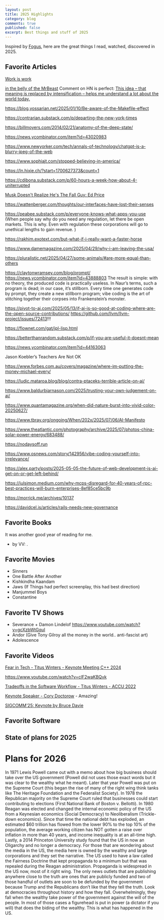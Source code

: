 ```yaml
---
layout: post
title: 2025 Highlights
category: blog
comments: true
published: false
excerpt: Best things and stuff of 2025
---
```


Inspired by [Fogus](https://blog.fogus.me/2024/12/23/the-best-things-and-stuff-of-2024/), here are the great things I read, watched, discovered in 2025.

## Favorite Articles

[Work is work]()

[in the belly of the MrBeast](https://kevinmunger.substack.com/p/in-the-belly-of-the-mrbeast)
Comment on HN is perfect: [This idea – that meaning is replaced by intensification – helps me understand a lot about the world today.](https://news.ycombinator.com/item?id=42697690)

https://blog.yossarian.net/2025/01/10/Be-aware-of-the-Makefile-effect

https://contrarian.substack.com/p/departing-the-new-york-times

https://billmoyers.com/2014/02/21/anatomy-of-the-deep-state/

https://news.ycombinator.com/item?id=43020983

https://www.newyorker.com/tech/annals-of-technology/chatgpt-is-a-blurry-jpeg-of-the-web

https://www.sophiajt.com/stopped-believing-in-america/

https://ln.hixie.ch/?start=1700627373&count=1

https://cdibona.substack.com/p/60-hours-a-week-how-about-4-uniterrupted

[Musk Doesn't Realize He's The Fall Guy: Ed Price](https://www.youtube.com/watch?v=93r-C3_m5cY)

https://wattenberger.com/thoughts/our-interfaces-have-lost-their-senses

https://peabee.substack.com/p/everyone-knows-what-apps-you-use
(When people say why do you need any regulation, let there be open markets. This is why. Even with regulation these corporations will go to unethical lengths to gain revenue. )

https://rakhim.exotext.com/but-what-if-i-really-want-a-faster-horse

https://www.damemagazine.com/2025/04/29/why-i-am-leaving-the-usa/

https://pluralistic.net/2025/04/27/some-animals/#are-more-equal-than-others

https://claytonwramsey.com/blog/prompt/
https://news.ycombinator.com/item?id=43888803
The result is simple: with no theory, the produced code is practically useless. In Naur’s terms, such a program is dead; in our case, it’s stillborn. Every time one generates code by prompt, they create a new stillborn program; vibe coding is the art of stitching together their corpses into Frankenstein’s monster.

https://pivot-to-ai.com/2025/05/13/if-ai-is-so-good-at-coding-where-are-the-open-source-contributions/
https://github.com/llvm/llvm-project/issues/72413!!!

https://flownet.com/gat/jpl-lisp.html

https://betterthanrandom.substack.com/p/if-you-are-useful-it-doesnt-mean

https://news.ycombinator.com/item?id=44163063

 Jason Koebler’s Teachers Are Not OK[](https://www.404media.co/teachers-are-not-ok-ai-chatgpt/)

 https://www.forbes.com.au/covers/magazine/where-im-putting-the-money-michael-every/

 https://ludic.mataroa.blog/blog/contra-ptaceks-terrible-article-on-ai/

 https://www.baldurbjarnason.com/2025/trusting-your-own-judgement-on-ai/

https://www.quantamagazine.org/when-did-nature-burst-into-vivid-color-20250627/

https://www.tbray.org/ongoing/When/202x/2025/07/06/AI-Manifesto

https://www.theatlantic.com/photography/archive/2025/07/photos-china-solar-power-energy/683488/

https://nodaysoff.run

https://www.osnews.com/story/142956/vibe-coding-yourself-into-irrelevance/

https://alex.party/posts/2025-05-05-the-future-of-web-development-is-ai-get-on-or-get-left-behind/

https://julsimon.medium.com/why-mcps-disregard-for-40-years-of-rpc-best-practices-will-burn-enterprises-8ef85ce5bc9b

https://morrick.me/archives/10137

https://davidcel.is/articles/rails-needs-new-governance

## Favorite Books

It was another good year of reading for me.

- _**[]()**_ by VV: .

## Favorite Movies

- Sinners
- One Battle After Another
- Kishkindha Kaandam
- Jaws (If Things had perfect screenplay, this had best direction)
- Manjummel Boys
- Constantine

## Favorite TV Shows

- Severance + Damon Lindelof https://www.youtube.com/watch?v=gcXzbWtGquI
- Andor (Give Tony Gilroy all the money in the world.. anti-fascist art)
- Adolescence

## Favorite Videos

[Fear in Tech - Titus Winters - Keynote Meeting C++ 2024](https://www.youtube.com/watch?v=_dLLIjKz9MY)

https://www.youtube.com/watch?v=clF2waKBQvk

[Tradeoffs in the Software Workflow - Titus Winters - ACCU 2022](https://www.youtube.com/watch?v=l6Q7XaTleyI)

[Keynote Speaker - Cory Doctorow](https://www.youtube.com/watch?v=ydVmzg_SJLw) - Amazing!

[SIGCOMM'25: Keynote by Bruce Davie](https://www.youtube.com/watch?v=vQfbjOcsVTI)

## Favorite Software

## State of plans for 2025

# Plans for 2026

In 1971 Lewis Powell came out with a memo about how big business should take over the US government (Powell did not uses those exact words but it was clear to the wealthy what he meant).  Later that year Powell was put on the Supreme Court (this began the rise of many of the right wing think tanks like The Heritage Foundation and the Federalist Society).  In 1978 the Republican majority on the Supreme Court ruled that businesses could start contributing to elections (First National Bank of Boston v. Bellotti).  In 1980 Reagan was elected and changed the internal economic policy of the US from a Keynesian economics (Social Democracy) to Neoliberalism (Trickle-down economics).  Since that time the national debt has exploded, an estimated $60 trillion has flowed from the lower 90% to the top 10% of the population, the average working citizen has NOT gotten a raise over inflation in more than 40 years, and income inequality is at an all-time high.  Lastly, a 2014 Princeton University study found that the US in now an Oligarchy and no longer a democracy.  For those that are wondering about the media in the US, the media here is owned by the wealthy and large corporations and they set the narrative.  The US used to have a law called the Fairness Doctrine that kept propaganda to a minimum but that was repealed during the Reagan administration.  Propaganda is widespread in the US now, most of it right wing.  The only news outlets that are publishing anywhere close to the truth are ones that are publicly funded and two of those handful of outlets are soon to be defunded by the government because Trump and the Republicans don’t like that they tell the truth.  Look at democracies throughout history and how they fall.  Overwhelmingly, they fall when the wealthy take power of the government against the will of the people.  In most of those cases a figurehead is put in power (a dictator if you will) that does the biding of the wealthy.  This is what has happened in the US.
